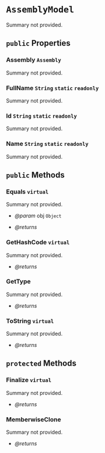 # <code><span title="undefined">AssemblyModel</span></code>

Summary not provided.

## `public` Properties

### Assembly <code><span title="undefined">Assembly</span></code>

Summary not provided.

### FullName <code><span title="undefined">String</span></code> `static` `readonly`

Summary not provided.

### Id <code><span title="undefined">String</span></code> `static` `readonly`

Summary not provided.

### Name <code><span title="undefined">String</span></code> `static` `readonly`

Summary not provided.



## `public` Methods

### Equals `virtual`

Summary not provided.

- *@param* obj <code><span title="undefined">Object</span></code>

- *@returns* 

### GetHashCode `virtual`

Summary not provided.

- *@returns* 

### GetType

Summary not provided.

- *@returns* 

### ToString `virtual`

Summary not provided.

- *@returns* 

## `protected` Methods

### Finalize `virtual`

Summary not provided.

- *@returns* 

### MemberwiseClone

Summary not provided.

- *@returns* 